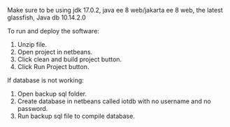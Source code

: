 

Make sure to be using jdk 17.0.2, java ee 8 web/jakarta ee 8 web, the latest glassfish, Java db 10.14.2.0

To run and deploy the software:

1. Unzip file.
2. Open project in netbeans.
3. Click clean and build project button.
4. Click Run Project button.

If database is not working:

1. Open backup sql folder.
2. Create database in netbeans called iotdb with no username and no password.
3. Run backup sql file to compile database.
